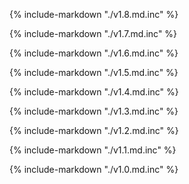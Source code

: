 {% include-markdown "./v1.8.md.inc" %}

{% include-markdown "./v1.7.md.inc" %}

{% include-markdown "./v1.6.md.inc" %}

{% include-markdown "./v1.5.md.inc" %}

{% include-markdown "./v1.4.md.inc" %}

{% include-markdown "./v1.3.md.inc" %}

{% include-markdown "./v1.2.md.inc" %}

{% include-markdown "./v1.1.md.inc" %}

{% include-markdown "./v1.0.md.inc" %}
